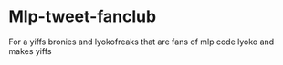 Mlp-tweet-fanclub
=================

For a yiffs bronies and lyokofreaks that are fans of mlp code lyoko and makes yiffs
